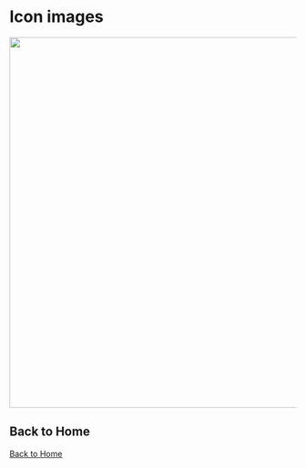 # Icon images

<p align="center">
<img width="650" src="/static/images/twitter-emoji-optimized.png" />
</p>

## Back to Home

[Back to Home](/)
